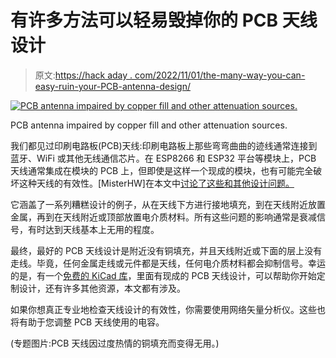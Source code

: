# 有许多方法可以轻易毁掉你的 PCB 天线设计

> 原文:[https://hack aday . com/2022/11/01/the-many-way-you-can-easy-ruin-your-PCB-antenna-design/](https://hackaday.com/2022/11/01/the-many-ways-you-can-easily-ruin-your-pcb-antenna-design/)

[![PCB antenna impaired by copper fill and other attenuation sources.](../Images/78b3f5c626d5b5109714b0aff358f855.png)](https://hackaday.com/wp-content/uploads/2022/10/X0IOeit.png)

PCB antenna impaired by copper fill and other attenuation sources.

我们都见过印刷电路板(PCB)天线:印刷电路板上那些弯弯曲曲的迹线通常连接到蓝牙、WiFi 或其他无线通信芯片。在 ESP8266 和 ESP32 平台等模块上，PCB 天线通常集成在模块的 PCB 上，但即使是这样一个现成的模块，也有可能完全破坏这种天线的有效性。[MisterHW]在本文中[讨论了这些和其他设计问题。](https://hackmd.io/oaFVCqXNSZO_LdZHaAnW_g?view)

它涵盖了一系列糟糕设计的例子，从在天线下方进行接地填充，到在天线附近放置金属，再到在天线附近或顶部放置电介质材料。所有这些问题的影响通常是衰减信号，有时达到天线基本上无用的程度。

最终，最好的 PCB 天线设计是附近没有铜填充，并且天线附近或下面的层上没有走线。毕竟，任何金属走线或元件都是天线，任何电介质材料都会抑制信号。幸运的是，有一个[免费的 KiCad 库](https://github.com/sad-electronics/wch-kicad-lbr)，里面有现成的 PCB 天线设计，可以帮助你开始定制设计，还有许多其他资源，本文都有涉及。

如果你想真正专业地检查天线设计的有效性，你需要使用网络矢量分析仪。这些也将有助于您调整 PCB 天线使用的电容。

(专题图片:PCB 天线因过度热情的铜填充而变得无用。)
